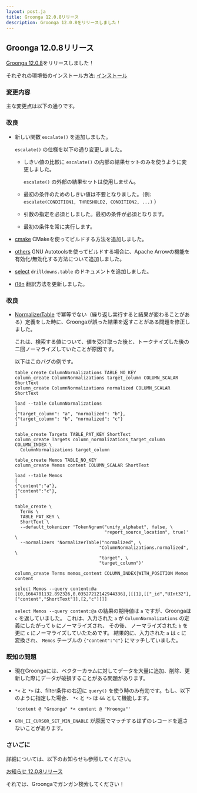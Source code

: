 ```yaml
---
layout: post.ja
title: Groonga 12.0.8リリース
description: Groonga 12.0.8をリリースしました！
---
```


## Groonga 12.0.8リリース

[Groonga 12.0.8](/ja/docs/news.html#release-12-0-8)をリリースしました！

それぞれの環境毎のインストール方法: [インストール](/ja/docs/install.html)

### 変更内容

主な変更点は以下の通りです。

### 改良

* 新しい関数 `escalate()` を追加しました。

  `escalate()` の仕様を以下の通り変更しました。

  * しきい値の比較に `escalate()` の内部の結果セットのみを使うように変更しました。

    `escalate()` の外部の結果セットは使用しません。

  * 最初の条件のためのしきい値は不要となりました。（例: `escalate(CONDITION1, THRESHOLD2, CONDITION2, ...)` ）
  * 引数の指定を必須としました。最初の条件が必須となります。
  * 最初の条件を常に実行します。

* [cmake](/ja/docs/install/cmake.html) CMakeを使ってビルドする方法を追加しました。

* [others](/ja/docs/install/others.html) GNU Autotoolsを使ってビルドする場合に、Apache Arrowの機能を有効化/無効化する方法について追加しました。

* [select](/ja/docs/reference/commands/select.html) `drilldowns.table` のドキュメントを追加しました。

* [i18n](/ja/docs/contribution/documentation/i18n.html) 翻訳方法を更新しました。

### 改良

* [NormalizerTable](/ja/docs/reference/normalizers/normalizer_table.html) で冪等でない（繰り返し実行すると結果が変わることがある）定義をした時に、Groongaが誤った結果を返すことがある問題を修正しました。

  これは、検索する値について、値を受け取った後と、トークナイズした後の二回ノーマライズしていたことが原因です。

  以下はこのバグの例です。

  ```
  table_create ColumnNormalizations TABLE_NO_KEY
  column_create ColumnNormalizations target_column COLUMN_SCALAR ShortText
  column_create ColumnNormalizations normalized COLUMN_SCALAR ShortText

  load --table ColumnNormalizations
  [
  {"target_column": "a", "normalized": "b"},
  {"target_column": "b", "normalized": "c"}
  ]

  table_create Targets TABLE_PAT_KEY ShortText
  column_create Targets column_normalizations_target_column COLUMN_INDEX \
    ColumnNormalizations target_column

  table_create Memos TABLE_NO_KEY
  column_create Memos content COLUMN_SCALAR ShortText

  load --table Memos
  [
  {"content":"a"},
  {"content":"c"},
  ]

  table_create \
    Terms \
    TABLE_PAT_KEY \
    ShortText \
    --default_tokenizer 'TokenNgram("unify_alphabet", false, \
                                    "report_source_location", true)' \
    --normalizers 'NormalizerTable("normalized", \
                                  "ColumnNormalizations.normalized", \
                                  "target", \
                                  "target_column")'

  column_create Terms memos_content COLUMN_INDEX|WITH_POSITION Memos content

  select Memos --query content:@a
  [[0,1664781132.892326,0.03527212142944336],[[[1],[["_id","UInt32"],["content","ShortText"]],[2,"c"]]]]
  ```

  `select Memos --query content:@a` の結果の期待値は `a` ですが、Groongaは `c` を返していました。
  これは、入力された `a` が `ColumnNormalizations` の定義にしたがって `b` にノーマライズされ、
  その後、 ノーマライズされた `b` を更に `c` にノーマライズしていたためです。
  結果的に、入力された `a` は `c` に変換され、 `Memos` テーブルの `{"content":"c"}` にマッチしていました。

### 既知の問題

* 現在Groongaには、ベクターカラムに対してデータを大量に追加、削除、更新した際にデータが破損することがある問題があります。

* ``*<`` と ``*>`` は、filter条件の右辺に ``query()`` を使う時のみ有効です。もし、以下のように指定した場合、 ``*<`` と ``*>`` は ``&&`` として機能します。

  ```
  'content @ "Groonga" *< content @ "Mroonga"'
  ```

* ``GRN_II_CURSOR_SET_MIN_ENABLE`` が原因でマッチするはずのレコードを返さないことがあります。

### さいごに

詳細については、以下のお知らせも参照してください。

[お知らせ 12.0.8リリース](/ja/docs/news.html#release-12-0-8)

それでは、Groongaでガンガン検索してください！
